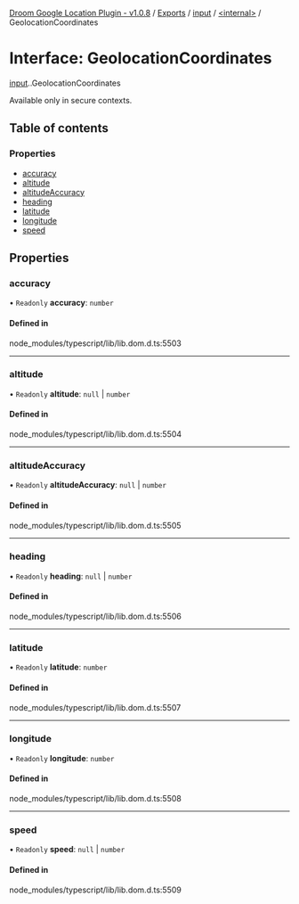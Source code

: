 [Droom Google Location Plugin - v1.0.8](../README.md) / [Exports](../modules.md) / [input](../modules/input.md) / [<internal\>](../modules/input._internal_.md) / GeolocationCoordinates

# Interface: GeolocationCoordinates

[input](../modules/input.md).[<internal>](../modules/input._internal_.md).GeolocationCoordinates

Available only in secure contexts.

## Table of contents

### Properties

- [accuracy](input._internal_.GeolocationCoordinates.md#accuracy)
- [altitude](input._internal_.GeolocationCoordinates.md#altitude)
- [altitudeAccuracy](input._internal_.GeolocationCoordinates.md#altitudeaccuracy)
- [heading](input._internal_.GeolocationCoordinates.md#heading)
- [latitude](input._internal_.GeolocationCoordinates.md#latitude)
- [longitude](input._internal_.GeolocationCoordinates.md#longitude)
- [speed](input._internal_.GeolocationCoordinates.md#speed)

## Properties

### accuracy

• `Readonly` **accuracy**: `number`

#### Defined in

node_modules/typescript/lib/lib.dom.d.ts:5503

___

### altitude

• `Readonly` **altitude**: ``null`` \| `number`

#### Defined in

node_modules/typescript/lib/lib.dom.d.ts:5504

___

### altitudeAccuracy

• `Readonly` **altitudeAccuracy**: ``null`` \| `number`

#### Defined in

node_modules/typescript/lib/lib.dom.d.ts:5505

___

### heading

• `Readonly` **heading**: ``null`` \| `number`

#### Defined in

node_modules/typescript/lib/lib.dom.d.ts:5506

___

### latitude

• `Readonly` **latitude**: `number`

#### Defined in

node_modules/typescript/lib/lib.dom.d.ts:5507

___

### longitude

• `Readonly` **longitude**: `number`

#### Defined in

node_modules/typescript/lib/lib.dom.d.ts:5508

___

### speed

• `Readonly` **speed**: ``null`` \| `number`

#### Defined in

node_modules/typescript/lib/lib.dom.d.ts:5509
